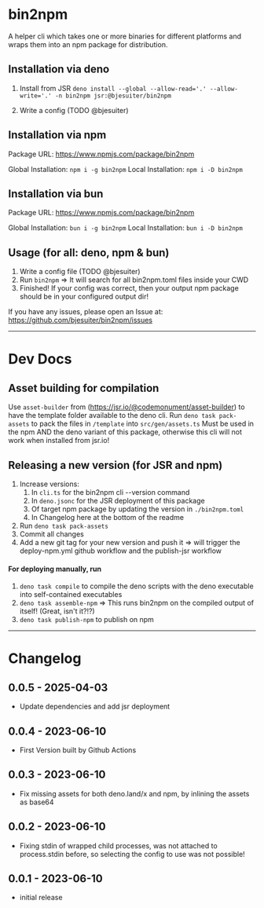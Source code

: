 # bin2npm

A helper cli which takes one or more binaries for different platforms and wraps them into an npm package for distribution.

## Installation via deno

1. Install from JSR
   `deno install --global --allow-read='.' --allow-write='.' -n bin2npm jsr:@bjesuiter/bin2npm`

2. Write a config (TODO @bjesuiter)

## Installation via npm

Package URL: https://www.npmjs.com/package/bin2npm

Global Installation: `npm i -g bin2npm`
Local Installation: `npm i -D bin2npm`

## Installation via bun

Package URL: https://www.npmjs.com/package/bin2npm

Global Installation: `bun i -g bin2npm`
Local Installation: `bun i -D bin2npm`

## Usage (for all: deno, npm & bun)

1. Write a config file (TODO @bjesuiter)
2. Run `bin2npm` => It will search for all bin2npm.toml files inside your CWD
3. Finished! If your config was correct, then your output npm package should be in your configured output dir!

If you have any issues, please open an Issue at:
https://github.com/bjesuiter/bin2npm/issues

---

# Dev Docs

## Asset building for compilation

Use `asset-builder` from (https://jsr.io/@codemonument/asset-builder) to have the template folder available to the deno cli.
Run `deno task pack-assets` to pack the files in `/template` into `src/gen/assets.ts`
Must be used in the npm AND the deno variant of this package, otherwise this cli will not work when installed from jsr.io!

## Releasing a new version (for JSR and npm)

1. Increase versions:
   1. In `cli.ts` for the bin2npm cli --version command
   2. In `deno.jsonc` for the JSR deployment of this package
   3. Of target npm package by updating the version in `./bin2npm.toml`
   4. In Changelog here at the bottom of the readme
2. Run `deno task pack-assets`
3. Commit all changes
4. Add a new git tag for your new version and push it => will trigger the deploy-npm.yml github workflow and the publish-jsr workflow

#### For deploying manually, run

1.  `deno task compile` to compile the deno scripts with the deno executable into self-contained executables
2.  `deno task assemble-npm` => This runs bin2npm on the compiled output of itself! (Great, isn't it?!?)
3.  `deno task publish-npm` to publish on npm

---

# Changelog

## 0.0.5 - 2025-04-03

- Update dependencies and add jsr deployment

## 0.0.4 - 2023-06-10

- First Version built by Github Actions

## 0.0.3 - 2023-06-10

- Fix missing assets for both deno.land/x and npm, by inlining the assets as base64

## 0.0.2 - 2023-06-10

- Fixing stdin of wrapped child processes, was not attached to process.stdin before, so selecting the config to use was not possible!

## 0.0.1 - 2023-06-10

- initial release
